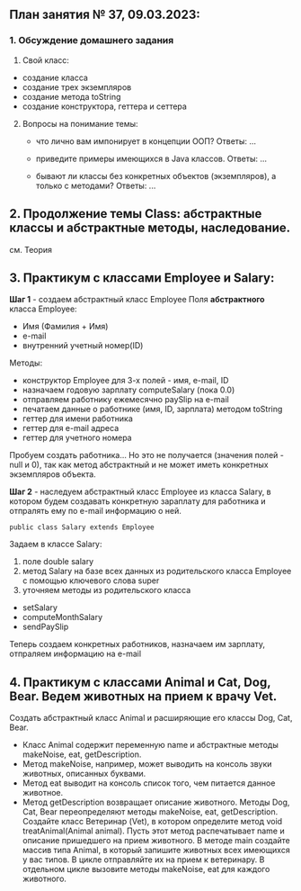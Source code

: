 ## План занятия № 37, 09.03.2023:

### 1. Обсуждение домашнего задания
1. Cвой класс:
- создание класса
- создание трех экземпляров
- создание метода toString
- создание конструктора, геттера и сеттера

2. Вопросы на понимание темы:
   - что лично вам импонирует в концепции ООП?
   Ответы: ...
   
   - приведите примеры имеющихся в Java классов.
   Ответы: ...
   
   - бывают ли классы без конкретных объектов (экземпляров), а только с методами?
  Ответы: ...


## 2. Продолжение темы Class: абстрактные классы и абстрактные методы, наследование.
см. Теория

## 3. Практикум с классами Employee и Salary:
**Шаг 1** - создаем абстрактный класс Employee
 Поля **абстрактного** класса Employee:
   * Имя (Фамилия + Имя) 
   * e-mail
   * внутренний учетный номер(ID)

Методы:
- конструктор Employee для 3-х полей - имя, e-mail, ID
- назначаем годовую зарплату computeSalary (пока 0.0)
- отправляем работнику ежемесячно paySlip на e-mail
- печатаем данные о работнике (имя, ID, зарплата) методом toString
- геттер для имени работника
- геттер для e-mail адреса
- геттер для учетного номера  

Пробуем создать работника... Но это не получается (значения полей - null и 0), так как метод абстрактный и не может
иметь конкретных экземпляров объекта.

**Шаг 2** - наследуем абстрактный класс Employee из класса Salary, в котором будем создавать конкретную 
зараплату для работника и отпралять ему по e-mail информацию о ней.

`public class Salary extends Employee`

Задаем в классе Salary:
1. поле double salary
2. метод Salary на базе всех данных из родительского класса Employee с помощью ключевого слова
super 
3. уточняем методы из родительского класса
- setSalary
- computeMonthSalary
- sendPaySlip

Теперь создаем конкретных работников, назначаем им зарплату, отпраляем информацию на e-mail

## 4. Практикум с классами Animal и Cat, Dog, Bear. Ведем животных на прием к врачу Vet.
Создать абстрактный класс Animal и расширяющие его классы Dog, Cat, Bear.
* Класс Animal содержит переменную name и абстрактные методы makeNoise, eat, getDescription.
* Метод makeNoise, например, может выводить на консоль звуки животных, описанных буквами.
* Метод  eat выводит на консоль список того, чем питается данное животное.
* Метод getDescription возвращает описание животного.
Методы Dog, Cat, Bear переопределяют методы makeNoise, eat, getDescription.
Создайте класс Ветеринар (Vet), в котором определите метод void treatAnimal(Animal animal).
Пусть этот метод распечатывает name и описание пришедшего на прием животного.
В методе main создайте массив типа Animal, в который запишите животных всех имеющихся у вас типов.
В цикле отправляйте их на прием к ветеринару.
В отдельном цикле вызовите методы  makeNoise, eat для каждого животного.

